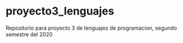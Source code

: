 # proyecto3_lenguajes
Repositorio para proyecto 3 de lenguajes de programacion, segundo semestre del 2020
